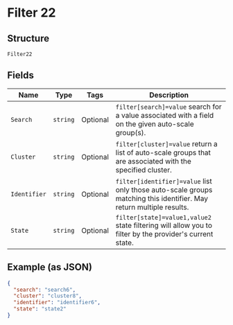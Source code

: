 
# Filter 22

## Structure

`Filter22`

## Fields

| Name | Type | Tags | Description |
|  --- | --- | --- | --- |
| `Search` | `string` | Optional | `filter[search]=value` search for a value associated with a field on the given auto-scale group(s). |
| `Cluster` | `string` | Optional | `filter[cluster]=value` return a list of auto-scale groups that are associated with the specified cluster. |
| `Identifier` | `string` | Optional | `filter[identifier]=value` list only those auto-scale groups matching this identifier. May return multiple results. |
| `State` | `string` | Optional | `filter[state]=value1,value2` state filtering will allow you to filter by the provider's current state. |

## Example (as JSON)

```json
{
  "search": "search6",
  "cluster": "cluster8",
  "identifier": "identifier6",
  "state": "state2"
}
```

